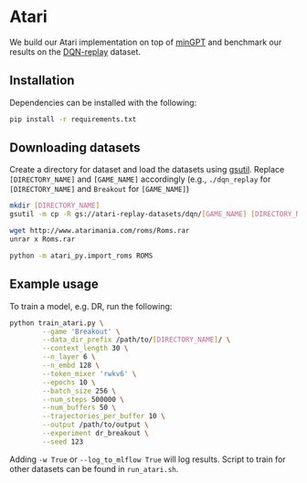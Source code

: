 
# Atari

We build our Atari implementation on top of [minGPT](https://github.com/karpathy/minGPT) and benchmark our results on the [DQN-replay](https://github.com/google-research/batch_rl) dataset.

## Installation

Dependencies can be installed with the following:

```bash
pip install -r requirements.txt
```

## Downloading datasets

Create a directory for dataset and load the datasets using [gsutil](https://cloud.google.com/storage/docs/gsutil_install#install). Replace `[DIRECTORY_NAME]` and `[GAME_NAME]` accordingly (e.g., `./dqn_replay` for `[DIRECTORY_NAME]` and `Breakout` for `[GAME_NAME]`)

```bash
mkdir [DIRECTORY_NAME]
gsutil -m cp -R gs://atari-replay-datasets/dqn/[GAME_NAME] [DIRECTORY_NAME]
```

```bash
wget http://www.atarimania.com/roms/Roms.rar
unrar x Roms.rar

python -m atari_py.import_roms ROMS
```

## Example usage

To train a model, e.g. DR, run the following:

```bash
python train_atari.py \
        --game 'Breakout' \
        --data_dir_prefix /path/to/[DIRECTORY_NAME]/ \
        --context_length 30 \
        --n_layer 6 \
        --n_embd 128 \
        --token_mixer 'rwkv6' \
        --epochs 10 \
        --batch_size 256 \
        --num_steps 500000 \
        --num_buffers 50 \
        --trajectories_per_buffer 10 \
        --output /path/to/output \
        --experiment dr_breakout \
        --seed 123
```

Adding `-w True` or `--log_to_mlflow True` will log results.
Script to train for other datasets can be found in `run_atari.sh`.
